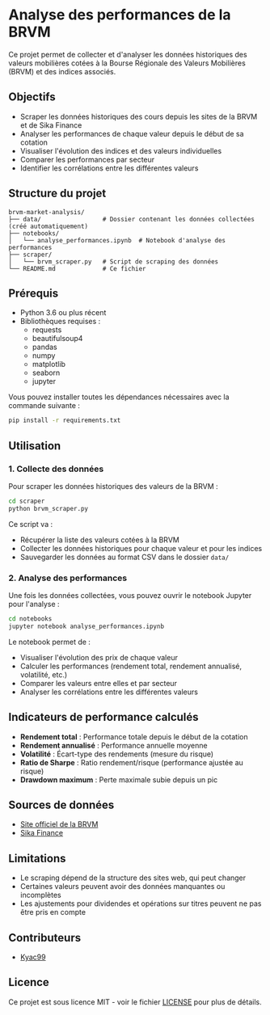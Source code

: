 # Analyse des performances de la BRVM

Ce projet permet de collecter et d'analyser les données historiques des valeurs mobilières cotées à la Bourse Régionale des Valeurs Mobilières (BRVM) et des indices associés.

## Objectifs

- Scraper les données historiques des cours depuis les sites de la BRVM et de Sika Finance
- Analyser les performances de chaque valeur depuis le début de sa cotation
- Visualiser l'évolution des indices et des valeurs individuelles
- Comparer les performances par secteur
- Identifier les corrélations entre les différentes valeurs

## Structure du projet

```
brvm-market-analysis/
├── data/                 # Dossier contenant les données collectées (créé automatiquement)
├── notebooks/
│   └── analyse_performances.ipynb  # Notebook d'analyse des performances
├── scraper/
│   └── brvm_scraper.py   # Script de scraping des données
└── README.md             # Ce fichier
```

## Prérequis

- Python 3.6 ou plus récent
- Bibliothèques requises :
  - requests
  - beautifulsoup4
  - pandas
  - numpy
  - matplotlib
  - seaborn
  - jupyter

Vous pouvez installer toutes les dépendances nécessaires avec la commande suivante :

```bash
pip install -r requirements.txt
```

## Utilisation

### 1. Collecte des données

Pour scraper les données historiques des valeurs de la BRVM :

```bash
cd scraper
python brvm_scraper.py
```

Ce script va :
- Récupérer la liste des valeurs cotées à la BRVM
- Collecter les données historiques pour chaque valeur et pour les indices
- Sauvegarder les données au format CSV dans le dossier `data/`

### 2. Analyse des performances

Une fois les données collectées, vous pouvez ouvrir le notebook Jupyter pour l'analyse :

```bash
cd notebooks
jupyter notebook analyse_performances.ipynb
```

Le notebook permet de :
- Visualiser l'évolution des prix de chaque valeur
- Calculer les performances (rendement total, rendement annualisé, volatilité, etc.)
- Comparer les valeurs entre elles et par secteur
- Analyser les corrélations entre les différentes valeurs

## Indicateurs de performance calculés

- **Rendement total** : Performance totale depuis le début de la cotation
- **Rendement annualisé** : Performance annuelle moyenne
- **Volatilité** : Écart-type des rendements (mesure du risque)
- **Ratio de Sharpe** : Ratio rendement/risque (performance ajustée au risque)
- **Drawdown maximum** : Perte maximale subie depuis un pic

## Sources de données

- [Site officiel de la BRVM](https://www.brvm.org/)
- [Sika Finance](https://www.sikafinance.com/)

## Limitations

- Le scraping dépend de la structure des sites web, qui peut changer
- Certaines valeurs peuvent avoir des données manquantes ou incomplètes
- Les ajustements pour dividendes et opérations sur titres peuvent ne pas être pris en compte

## Contributeurs

- [Kyac99](https://github.com/Kyac99)

## Licence

Ce projet est sous licence MIT - voir le fichier [LICENSE](LICENSE) pour plus de détails.
